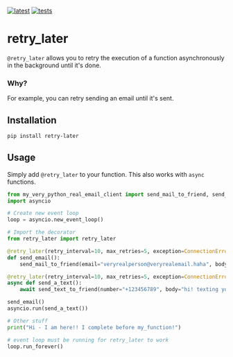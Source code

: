 [![latest](https://github.com/krishnasism/retry-later/actions/workflows/publish.yml/badge.svg)](https://github.com/krishnasism/retry-later/actions/workflows/publish.yml)
[![tests](https://github.com/krishnasism/retry-later/actions/workflows/test.yml/badge.svg?branch=main)](https://github.com/krishnasism/retry-later/actions/workflows/test.yml)

# retry_later

`@retry_later` allows you to retry the execution of a function asynchronously in the background until it's done.

### Why?

For example, you can retry sending an email until it's sent.

## Installation

```bash
pip install retry-later
```

## Usage

Simply add `@retry_later` to your function. This also works with `async` functions.

```python
from my_very_python_real_email_client import send_mail_to_friend, send_text_to_friend
import asyncio

# Create new event loop
loop = asyncio.new_event_loop()

# Import the decorator
from retry_later import retry_later

@retry_later(retry_interval=10, max_retries=5, exception=ConnectionError)
def send_email():
    send_mail_to_friend(email="veryrealperson@veryrealemail.haha", body="hi!")

@retry_later(retry_interval=10, max_retries=5, exception=ConnectionError)
async def send_a_text():
    await send_text_to_friend(number="+123456789", body="hi! texting you")

send_email()
asyncio.run(send_a_text())

# Other stuff
print("Hi - I am here!! I complete before my_function!")

# event loop must be running for retry_later to work
loop.run_forever()
